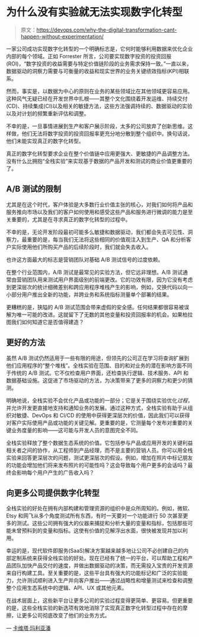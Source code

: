 # 为什么没有实验就无法实现数字化转型

> 原文：<https://devops.com/why-the-digital-transformation-cant-happen-without-experimentation/>

一家公司成功实现数字化转型的一个明确标志是，它何时能够利用数据来优化企业内部的每个领域。正如 Forrester 所言，公司要实现数字投资的投资回报(ROI)，“数字投资的收益需要与特定价值链阶段的业务需求保持一致。”一直以来，数据驱动的洞察力需要与可衡量的收益和现实世界的业务关键绩效指标(KPI)相联系。

然而，事实是，以数据为中心的原则在业务的某些领域比在其他领域更容易应用。这种风气无疑已经在开发世界中扎根——其整个文化围绕着开发运维、持续交付(CD)、持续集成(CI)以及相关的敏捷方法，这些方法强调持续的、数据驱动的实验以及对计划的频繁重新评估和调整。

不幸的是，一旦事情进展到生产和客户展示阶段，太多的公司放弃了创新思维。这样做，他们无法将数字投资的投资回报率更充分地分散到整个组织中。换句话说，他们未能实现真正的数字化转型。

真正的数字化转型要求企业在整个价值链中应用更强大、更敏捷的产品调整方法。没有什么比拥抱“全栈实验”来实现基于数据的产品开发和测试的商业价值更重要的了。

## **A/B 测试的限制**

尤其是在这个时代，客户体验是大多数行业价值主张的核心，对我们如何将产品和服务推向市场以及我们的客户如何使用和感受这些产品和服务进行微调的能力是至关重要的，尤其是在寻求真正的数字化转型的过程中。

不幸的是，无论开发阶段最初可能多么敏捷和数据驱动，我们都会失去可见性、洞察力，最重要的是，每当我们无法将这些相同的价值观注入到生产、QA 和分析客户实际使用他们所购买产品的后续阶段时，我们就会失去收入。

也许这方面最大的标志是营销团队对基础 A/B 测试信号的过度依赖。

在整个行业范围内，A/B 测试是最常见的实验方法，但它远非理想。A/B 测试通常由营销团队用来测试用户界面级别的前端更改。它的功效有限，因为它没有考虑到更深层次的统计细微差别和跨应用程序堆栈产生的影响，例如，交换代码以向一小部分用户推出全新的功能，并跨业务和系统指标测量单个部署的结果。

更糟糕的是，狭隘的 A/B 测试范围会带来虚假的安全感。任何结果都很容易被误解为唯一可能的改进。这就留下了无数的其他变量和投资回报率的机会。如果柏拉图我们如何知道它是否值得建造？

## **更好的方法**

虽然 A/B 测试仍然适用于一些有限的用途，但领先的公司正在学习将查询扩展到他们应用程序的“整个堆栈”。全栈实验在范围、目的和对业务的潜在影响方面不同于传统的 A/B 测试。它不仅检查用户界面，还检查执行逻辑、技术服务、API 和数据基础设施。这促进了市场驱动的方法，为决策带来了更多的洞察力和更少的猜测。

明确地说，全栈实验不会优化产品或功能的一部分；它是关于围绕实验优化*过程*，并允许开发更直接地支持和通知业务的发展。通过这种方式，全栈实验有助于从组织对敏捷、DevOps 和 CI/CD 的使用中获得更深层次的价值，因此我们可以获得对客户实际使用产品或功能的关键见解。更重要的是，它测量每个发布对重要的关键业务度量的影响——这可能与开发人员的意图完全不同。

全栈实验释放了整个数据生态系统的价值。它包括参与产品或应用开发的关键利益相关者之间的协作，从工程师到产品经理，而不是主要的营销人员。你可以用全栈实验来回答更深层次的问题，测试更深层次的假设。例如，增加在照片中标记朋友的功能会增加他们将来发布照片的可能性吗？这会导致每个用户更多的会话吗？最终会影响每个用户产生的广告收入吗？

## **向更多公司提供数字化转型**

全栈实验的好处在拥有内部构建和管理资源的组织中是众所周知的。例如，微软、Etsy 和网飞从多个角度测试所有东西，有时一天要对一个功能进行 50 次甚至更多的测试。这些公司拥有强大的仪器来捕捉和分析大量的变量和指标，包括那些可能未曾预料到的变量和指标。这使有价值的见解浮出水面，很快被发现并加以利用。

幸运的是，现代软件即服务(SaaS)解决方案越来越多地让公司不必创建自己的内部定制系统来获得全栈实验的好处。现在已经有了统一的平台，可以帮助工程和产品团队加快产品交付的速度，并做出数据驱动的决策，而无需投入宝贵的开发资源来自行构建工具。至关重要的是，这些平台具有强大的功能标记和广泛的实验能力，允许测试顺利进入生产并向客户推出——通过战略性和增量测试来检查和调整整个应用生态系统中的逻辑、API、UX 或其他元素。

在战术层面上，这些新平台让更多公司的实验过程变得更简单、更容易。但更重要的是，这些全栈实验的新选项有效地消除了实现真正数字化转型过程中存在的摩擦，让更多公司彻底改变了他们的业务方式。

— [卡维塔·玛利亚潘](https://devops.com/author/kavitha-mariappan/)